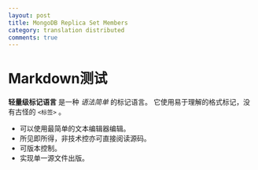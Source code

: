 ```yaml
---
layout: post
title: MongoDB Replica Set Members
category: translation distributed
comments: true
---
```


Markdown测试
==============

**轻量级标记语言** 是一种 *语法简单* 的标记语言。
它使用易于理解的格式标记，没有古怪的 `<标签>` 。

- 可以使用最简单的文本编辑器编辑。
- 所见即所得，非技术控亦可直接阅读源码。
- 可版本控制。
- 实现单一源文件出版。